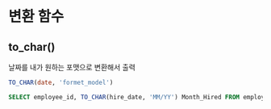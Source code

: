 # 변환 함수
## to_char()
날짜를 내가 원하는 포맷으로 변환해서 출력
```sql
TO_CHAR(date, 'formet_model')
```
```sql
SELECT employee_id, TO_CHAR(hire_date, 'MM/YY') Month_Hired FROM employees WHERE last_name= 'Higgins';
```
